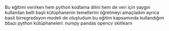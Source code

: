 Bu eğitimi verirken hem python kodlama dilini hem de veri için yaygın kullanılan belli başlı kütüphanenin temellerini öğretmeyi amaçladım ayrıca basit birregredsyon modeli de oluştudum 
bu eğitim kapsamında kullandığım bbazı python kütüphaneleri:
numpy
pandas
opencv
skitlearn 
